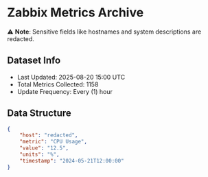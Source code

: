 # Zabbix Metrics Archive

⚠️ **Note**: Sensitive fields like hostnames and system descriptions are redacted.

## Dataset Info
- Last Updated: 2025-08-20 15:00 UTC
- Total Metrics Collected: 1158
- Update Frequency: Every (1) hour

## Data Structure
```json
{
    "host": "redacted",
    "metric": "CPU Usage",
    "value": "12.5",
    "units": "%",
    "timestamp": "2024-05-21T12:00:00"
}
```
